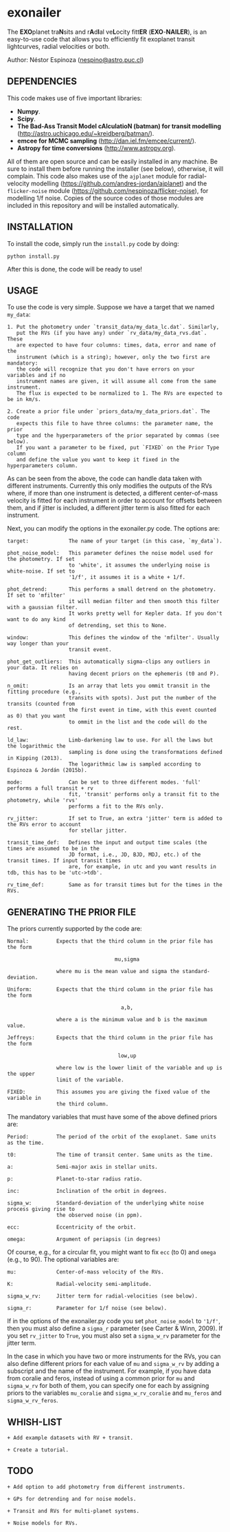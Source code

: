 # exonailer

The **EXO**planet tra**N**sits and r**A**d**I**al ve**L**ocity fitt**ER** (**EXO**-**NAILER**), is 
an easy-to-use code that allows you to efficiently fit exoplanet transit lightcurves, radial velocities 
or both. 

Author: Néstor Espinoza (nespino@astro.puc.cl)

DEPENDENCIES
------------

This code makes use of five important libraries:

- **Numpy**.
- **Scipy**.
- **The Bad-Ass Transit Model cAlculatioN (batman) for transit modelling** (http://astro.uchicago.edu/~kreidberg/batman/).
- **emcee for MCMC sampling** (http://dan.iel.fm/emcee/current/).
- **Astropy for time conversions** (http://www.astropy.org).

All of them are open source and can be easily installed in any machine. Be 
sure to install them before running the installer (see below), otherwise, it 
will complain. This code also makes use of the `ajplanet` module for 
radial-velocity modelling (https://github.com/andres-jordan/ajplanet) and the 
`flicker-noise` module (https://github.com/nespinoza/flicker-noise), for modelling 
1/f noise. Copies of the source codes of those modules are included in this repository 
and will be installed automatically.

INSTALLATION
------------
To install the code, simply run the `install.py` code by doing:

    python install.py

After this is done, the code will be ready to use!

USAGE
-----

To use the code is very simple. Suppose we have a target that we named 
`my_data`:

    1. Put the photometry under `transit_data/my_data_lc.dat`. Similarly, 
       put the RVs (if you have any) under `rv_data/my_data_rvs.dat`. These 
       are expected to have four columns: times, data, error and name of the 
       instrument (which is a string); however, only the two first are mandatory: 
       the code will recognize that you don't have errors on your variables and if no 
       instrument names are given, it will assume all come from the same instrument. 
       The flux is expected to be normalized to 1. The RVs are expected to be in km/s.

    2. Create a prior file under `priors_data/my_data_priors.dat`. The code 
       expects this file to have three columns: the parameter name, the prior 
       type and the hyperparameters of the prior separated by commas (see below). 
       If you want a parameter to be fixed, put `FIXED` on the Prior Type column 
       and define the value you want to keep it fixed in the hyperparameters column.

As can be seen from the above, the code can handle data taken with different instruments. 
Currently this only modifies the outputs of the RVs where, if more than one instrument is 
detected, a different center-of-mass velocity is fitted for each instrument in order to 
account for offsets between them, and if jitter is included, a different jitter term is 
also fitted for each instrument.

Next, you can modify the options in the exonailer.py code. The options are:

    target:             The name of your target (in this case, `my_data`).

    phot_noise_model:   This parameter defines the noise model used for the photometry. If set 
                        to 'white', it assumes the underlying noise is white-noise. If set to 
                        '1/f', it assumes it is a white + 1/f.

    phot_detrend:       This performs a small detrend on the photometry. If set to 'mfilter' 
                        it will median filter and then smooth this filter with a gaussian filter. 
                        It works pretty well for Kepler data. If you don't want to do any kind 
                        of detrending, set this to None.

    window:             This defines the window of the 'mfilter'. Usually way longer than your 
                        transit event.

    phot_get_outliers:  This automatically sigma-clips any outliers in your data. It relies on 
                        having decent priors on the ephemeris (t0 and P).

    n_omit:             Is an array that lets you ommit transit in the fitting procedure (e.g., 
                        transits with spots). Just put the number of the transits (counted from 
                        the first event in time, with this event counted as 0) that you want 
                        to ommit in the list and the code will do the rest.

    ld_law:             Limb-darkening law to use. For all the laws but the logarithmic the 
                        sampling is done using the transformations defined in Kipping (2013). 
                        The logarithmic law is sampled according to Espinoza & Jordán (2015b).

    mode:               Can be set to three different modes. 'full' performs a full transit + rv 
                        fit, 'transit' performs only a transit fit to the photometry, while 'rvs' 
                        performs a fit to the RVs only.

    rv_jitter:          If set to True, an extra 'jitter' term is added to the RVs error to account 
                        for stellar jitter.

    transit_time_def:   Defines the input and output time scales (the times are assumed to be in the 
                        JD format, i.e., JD, BJD, MDJ, etc.) of the transit times. If input transit times 
                        are, for example, in utc and you want results in tdb, this has to be 'utc->tdb'.

    rv_time_def:        Same as for transit times but for the times in the RVs.

GENERATING THE PRIOR FILE
-------------------------

The priors currently supported by the code are:

    Normal:         Expects that the third column in the prior file has the form 

                                       mu,sigma 

                    where mu is the mean value and sigma the standard-deviation.

    Uniform:        Expects that the third column in the prior file has the form

                                         a,b, 

                    where a is the minimum value and b is the maximum value.

    Jeffreys:       Expects that the third column in the prior file has the form

                                        low,up

                    where low is the lower limit of the variable and up is the upper 
                    limit of the variable.

    FIXED:          This assumes you are giving the fixed value of the variable in 
                    the third column.

The mandatory variables that must have some of the above defined priors are:

    Period:         The period of the orbit of the exoplanet. Same units as the time.
    
    t0:             The time of transit center. Same units as the time.

    a:              Semi-major axis in stellar units.

    p:              Planet-to-star radius ratio.

    inc:            Inclination of the orbit in degrees.

    sigma_w:        Standard-deviation of the underlying white noise process giving rise to 
                    the observed noise (in ppm).

    ecc:            Eccentricity of the orbit.

    omega:          Argument of periapsis (in degrees)

Of course, e.g., for a circular fit, you might want to fix `ecc` (to 0) and `omega` (e.g., to 90). 
The optional variables are:

    mu:             Center-of-mass velocity of the RVs.

    K:              Radial-velocity semi-amplitude.
    
    sigma_w_rv:     Jitter term for radial-velocities (see below).

    sigma_r:        Parameter for 1/f noise (see below).

If in the options of the exonailer.py code you set `phot_noise_model` to `'1/f'`, then you 
must also define a `sigma_r` parameter (see Carter & Winn, 2009). If you set `rv_jitter` to 
`True`, you must also set a `sigma_w_rv` parameter for the jitter term. 

In the case in which you have two or more instruments for the RVs, you can also define 
different priors for each value of `mu` and `sigma_w_rv` by adding a subscript and the name 
of the instrument. For example, if you have data from coralie and feros, instead of 
using a common prior for `mu` and `sigma_w_rv` for both of them, you can specify one for 
each by assigning priors to the variables `mu_coralie` and `sigma_w_rv_coralie` and `mu_feros`
and `sigma_w_rv_feros`.

WHISH-LIST
----------

    + Add example datasets with RV + transit.

    + Create a tutorial.


TODO
----

    + Add option to add photometry from different instruments.

    + GPs for detrending and for noise models.

    + Transit and RVs for multi-planet systems.

    + Noise models for RVs.
